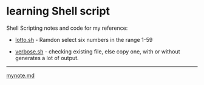 # learning Shell script
Shell Scripting notes and code for my reference:

* [lotto.sh](lotto.sh) - Ramdon select six numbers in the range 1-59

* [verbose.sh](verbose.sh) - checking existing file, else copy one, with or without generates a lot of output.

---
[mynote.md](mynote.md)
